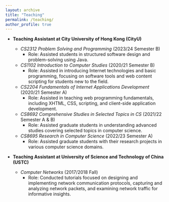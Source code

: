 ```yaml
---
layout: archive
title: "Teaching"
permalink: /teaching/
author_profile: true
---
```


- **Teaching Assistant at City University of Hong Kong (CityU)**
  - _CS2312 Problem Solving and Programming_ (2023/24 Semester B)
    - Role: Assisted students in structured software design and problem-solving using Java.
  - _CS1102 Introduction to Computer Studies_ (2020/21 Semester B)
    - Role: Assisted in introducing Internet technologies and basic programming, focusing on software tools and web content scripting for students new to the field.
  - _CS2204 Fundamentals of Internet Applications Development_ (2020/21 Semester A)
    - Role: Assisted in teaching web programming fundamentals, including XHTML, CSS, scripting, and client-side application development.
  - _CS8692 Comprehensive Studies in Selected Topics in CS_ (2021/22 Semester A & B)
    - Role: Assisted graduate students in understanding advanced studies covering selected topics in computer science.
  - _CS8695 Research in Computer Science_ (2022/23 Semester A)
    - Role: Assisted graduate students with their research projects in various computer science domains.

- **Teaching Assistant at University of Science and Technology of China (USTC)**
  - _Computer Networks_ (2017/2018 Fall)
    - Role: Conducted tutorials focused on designing and implementing network communication protocols, capturing and analyzing network packets, and examining network traffic for informative insights.
